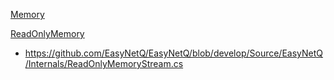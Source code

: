 [Memory<T>](https://github.com/Apollo3zehn/HDF5.NET/blob/412caaf6e2e794a4a058b9dc1f65ace8e061fabf/src/HDF5.NET/Core/H5Dataset.cs#L94)

[ReadOnlyMemory<T>](https://docs.microsoft.com/en-us/dotnet/api/system.readonlymemory-1?view=net-5.0)

- https://github.com/EasyNetQ/EasyNetQ/blob/develop/Source/EasyNetQ/Internals/ReadOnlyMemoryStream.cs

